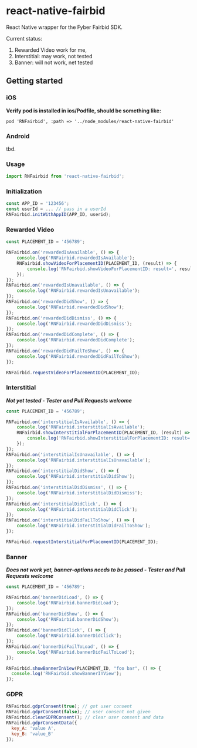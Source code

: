 # react-native-fairbid

React Native wrapper for the Fyber Fairbid SDK.

Current status:

1. Rewarded Video work for me,
2. Interstitial: may work, not tested
3. Banner: will not work, net tested

## Getting started
### iOS

**Verify pod is installed in ios/Podfile, should be something like:**

```text
pod 'RNFairbid', :path => '../node_modules/react-native-fairbid'
```

### Android

tbd.

### Usage

```js
import RNFairbid from 'react-native-fairbid';
```

### Initialization

```js
const APP_ID = '123456';
const userId = ... // pass in a userId
RNFairbid.initWithAppID(APP_ID, userid);
```

### Rewarded Video

```js
const PLACEMENT_ID = '456789';

RNFairbid.on('rewardedIsAvailable', () => {
	console.log('RNFairbid.rewardedIsAvailable');
	RNFairbid.showVideoForPlacementID(PLACEMENT_ID, (result) => {
		console.log('RNFairbid.showVideoForPlacementID: result=', result);
	});
});
RNFairbid.on('rewardedIsUnavailable', () => {
	console.log('RNFairbid.rewardedIsUnavailable');
});
RNFairbid.on('rewardedDidShow', () => {
	console.log('RNFairbid.rewardedDidShow');
});
RNFairbid.on('rewardedDidDismiss', () => {
	console.log('RNFairbid.rewardedDidDismiss');
});
RNFairbid.on('rewardedDidComplete', () => {
	console.log('RNFairbid.rewardedDidComplete');
});
RNFairbid.on('rewardedDidFailToShow', () => {
	console.log('RNFairbid.rewardedDidFailToShow');
});

RNFairbid.requestVideoForPlacementID(PLACEMENT_ID);
```

### Interstitial

***Not yet tested - Tester and Pull Requests welcome***

```js
const PLACEMENT_ID = '456789';

RNFairbid.on('interstitialIsAvailable', () => {
	console.log('RNFairbid.interstitialIsAvailable');
	RNFairbid.showInterstitialForPlacementID(PLACEMENT_ID, (result) => {
		console.log('RNFairbid.showInterstitialForPlacementID: result=', result);
	});
});
RNFairbid.on('interstitialIsUnavailable', () => {
	console.log('RNFairbid.interstitialIsUnavailable');
});
RNFairbid.on('interstitialDidShow', () => {
	console.log('RNFairbid.interstitialDidShow');
});
RNFairbid.on('interstitialDidDismiss', () => {
	console.log('RNFairbid.interstitialDidDismiss');
});
RNFairbid.on('interstitialDidClick', () => {
	console.log('RNFairbid.interstitialDidClick');
});
RNFairbid.on('interstitialDidFailToShow', () => {
	console.log('RNFairbid.interstitialDidFailToShow');
});

RNFairbid.requestInterstitialForPlacementID(PLACEMENT_ID);
```

### Banner

***Does not work yet, banner-options needs to be passed - Tester and Pull Requests welcome***

```js
const PLACEMENT_ID = '456789';

RNFairbid.on('bannerDidLoad', () => {
	console.log('RNFairbid.bannerDidLoad');
});
RNFairbid.on('bannerDidShow', () => {
	console.log('RNFairbid.bannerDidShow');
});
RNFairbid.on('bannerDidClick', () => {
	console.log('RNFairbid.bannerDidClick');
});
RNFairbid.on('bannerDidFailToLoad', () => {
	console.log('RNFairbid.bannerDidFailToLoad');
});

RNFairbid.showBannerInView(PLACEMENT_ID, "foo bar", () => {
  console.log('RNFairbid.showBannerInView');
});
```

### GDPR

```js
RNFairbid.gdprConsent(true); // got user consent
RNFairbid.gdprConsent(false); // user consent not given
RNFairbid.clearGDPRConsent(); // clear user consent and data
RNFairbid.gdprConsentData({
  key_A: 'value A',
  key_B: 'value_B'
});
```